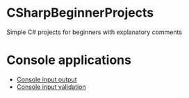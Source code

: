 # CSharpBeginnerProjects
Simple C# projects for beginners with explanatory comments

# Console applications
  * [Console input output](https://github.com/lunardoggo/CSharpBeginnerProjects/tree/master/LunarDoggo.ConsoleIO)
  * [Console input validation](https://github.com/lunardoggo/CSharpBeginnerProjects/tree/master/LunarDoggo.ConsoleIO)
